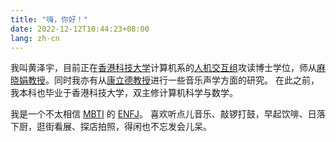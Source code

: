 ```yaml
---
title: "嗨，你好！"
date: 2022-12-12T10:44:23+08:00
lang: zh-cn
---
```


我叫黄泽宇，目前正在[香港科技大学](https://hkust.edu.hk)计算机系的[人机交互组](https://hci.cse.ust.hk)攻读博士学位，师从[麻晓娟教授](https://www.cse.ust.hk/~mxj/)。同时我亦有从[康立德教授](https://cse.hkust.edu.hk/~horner/)进行一些音乐声学方面的研究。
在此之前，我本科也毕业于香港科技大学，双主修计算机科学与数学。

我是一个不太相信 [MBTI](https://www.16personalities.com) 的 [ENFJ](https://www.16personalities.com/enfj-personality)。
喜欢听点儿音乐、敲锣打鼓，早起饮啡、日落下厨，逛街看展、探店拍照，得闲也不忘发会儿呆。
